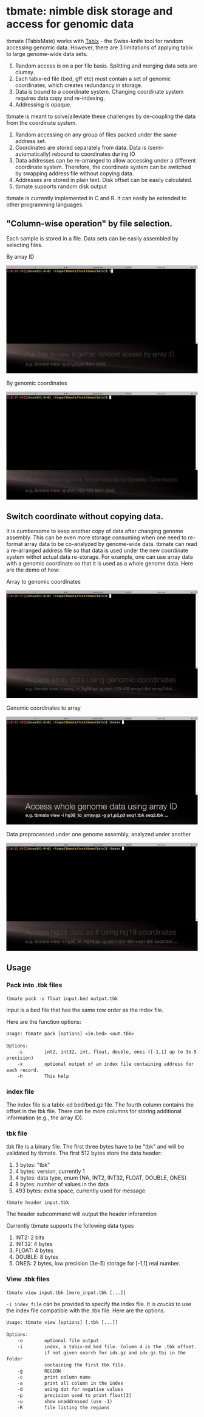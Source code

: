 # tbmate: nimble disk storage and access for genomic data

tbmate (TabixMate) works with [Tabix](http://www.htslib.org/doc/tabix.html) - the Swiss-knife tool for random accessing genomic data. However, there are 3 limitations of applying tabix to large genome-wide data sets.

1. Random access is on a per file basis. Splitting and merging data sets are clumsy.
2. Each tabix-ed file (bed, gff etc) must contain a set of genomic coordinates, which creates redundancy in storage.
3. Data is bound to a coordinate system. Changing coordinate system requires data copy and re-indexing.
4. Addressing is opaque.

tbmate is meant to solve/alleviate these challenges by de-coupling the data from the coordinate system.

1. Random accessing on any group of files packed under the same address set.
2. Coordinates are stored separately from data. Data is (semi-automatically) rebound to coordinates during IO
3. Data addresses can be re-arranged to allow accessing under a different coordinate system. Therefore, the coordinate system can be switched by swapping address file without copying data.
3. Addresses are stored in plain text. Disk offset can be easily calculated.
4. tbmate supports random disk output

tbmate is currently implemented in C and R. It can easily be extended to other programming languages.

## "Column-wise operation" by file selection.

Each sample is stored in a file. Data sets can be easily assembled by selecting files.

By array ID

![random access1](docs/clip1.gif)

By genomic coordinates

![random access2](docs/clip2.gif)

## Switch coordinate without copying data.

It is cumbersome to keep another copy of data after changing genome assembly. This can be even more storage consuming when one need to re-format array data to be co-analyzed by genome-wide data. tbmate can read a re-arranged address file so that data is used under the new coordinate system withot actual data re-storage. For example, one can use array data with a genomic coordinate so that it is used as a whole genome data. Here are the demo of how:

Array to genomic coordinates

![coordinate switch1](docs/clip3.gif)

Genomic coordinates to array

![coordinate switch2](docs/clip4.gif)

Data preprocessed under one genome assembly, analyzed under another

![coordinate switch3](docs/clip5.gif)

## Usage

### Pack into .tbk files

```
tbmate pack -s float input.bed output.tbk
```
input is a bed file that has the same row order as the index file.

Here are the function options:

```
Usage: tbmate pack [options] <in.bed> <out.tbk>

Options:
    -s        int2, int32, int, float, double, ones ([-1,1] up to 3e-5 precision)
    -x        optional output of an index file containing address for each record.
    -h        This help
```

### index file

The index file is a tabix-ed bed/bed.gz file. The fourth column contains the offset in the tbk file. There can be more columns for storing additional information (e.g., the array ID).

### tbk file

tbk file is a binary file. The first three bytes have to be "tbk" and will be validated by tbmate. The first 512 bytes store the data header:

1. 3 bytes: "tbk"
2. 4 bytes: version, currently 1
3. 4 bytes: data type, enum {NA, INT2, INT32, FLOAT, DOUBLE, ONES}
4. 8 bytes: number of values in the data
5. 493 bytes: extra space, currently used for message

```
tbmate header input.tbk
```

The header subcommand will output the header inforamtion

Currently tbmate supports the following data types
1. INT2: 2 bits
2. INT32: 4 bytes
3. FLOAT: 4 bytes
4. DOUBLE: 8 bytes
5. ONES: 2 bytes, low precision (3e-5) storage for [-1,1] real number.

### View .tbk files

```
tbmate view input.tbk [more_input.tbk [...]]
```

`-i index_file` can be provided to specify the index file. It is *crucial* to use the index file compatible with the .tbk file. Here are the options.

```
Usage: tbmate view [options] [.tbk [...]]

Options:
    -o        optional file output
    -i        index, a tabix-ed bed file. Column 4 is the .tbk offset.
              if not given search for idx.gz and idx.gz.tbi in the folder
              containing the first tbk file.
    -g        REGION
    -c        print column name
    -a        print all column in the index
    -d        using dot for negative values
    -p        precision used to print float[3]
    -u        show unaddressed (use -1)
    -R        file listing the regions
```

